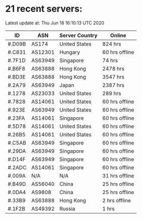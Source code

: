 # 21 recent servers:

Latest update at: Thu Jun 18 16:10:13 UTC 2020

| ID | ASN | Server Country | Online |
| -- | --- | -------------- | ------ |
| #.D09B | AS174 | United States | 824 hrs |
| #.C831 | AS12301 | Hungary | 60 hrs offline |
| #.7F1D | AS63949 | Singapore | 74 hrs |
| #.B6F8 | AS63888 | Hong Kong | 2478 hrs |
| #.BD3E | AS63888 | Hong Kong | 3547 hrs |
| #.2A79 | AS63949 | Japan | 2387 hrs |
| #.1278 | AS23033 | United States | 289 hrs |
| #.7828 | AS14061 | United States | 60 hrs offline |
| #.923E | AS63949 | United States | 60 hrs offline |
| #.23FA | AS14061 | Singapore | 60 hrs offline |
| #.5D78 | AS14061 | United States | 60 hrs offline |
| #.26B5 | AS14061 | United States | 60 hrs offline |
| #.C5AB | AS63949 | Singapore | 60 hrs offline |
| #.29DA | AS63949 | Singapore | 60 hrs offline |
| #.D14F | AS63949 | Singapore | 60 hrs offline |
| #.2ADC | AS14061 | Singapore | 60 hrs offline |
| #.009A | N/A | N/A | 31 hrs offline |
| #.B49D | AS56040 | China | 25 hrs offline |
| #.0DA4 | AS9808 | China | 25 hrs offline |
| #.33B9 | AS63888 | Hong Kong | 2 hrs offline |
| #.1F2B | AS49392 | Russia | 1 hrs |

